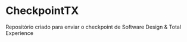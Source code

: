 # CheckpointTX
Repositório criado para enviar o checkpoint de Software Design &amp; Total Experience
